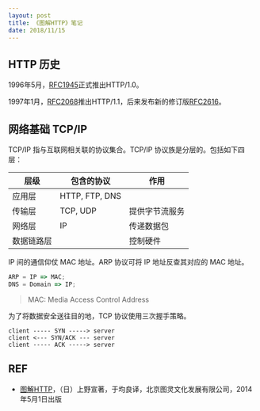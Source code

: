 ```yaml
---
layout: post
title: 《图解HTTP》笔记
date: 2018/11/15
---
```


## HTTP 历史

1996年5月，[RFC1945][rfc1945]正式推出HTTP/1.0。

1997年1月，[RFC2068][rfc2068]推出HTTP/1.1，后来发布新的修订版[RFC2616][rfc2616]。

## 网络基础 TCP/IP

TCP/IP 指与互联网相关联的协议集合。TCP/IP 协议族是分层的。包括如下四层：

| 层级 | 包含的协议 | 作用 |
| --- | --- | --- |
| 应用层 | HTTP, FTP, DNS | |
| 传输层 | TCP, UDP | 提供字节流服务 |
| 网络层 | IP | 传递数据包 |
| 数据链路层 | | 控制硬件 |

IP 间的通信仰仗 MAC 地址。ARP 协议可将 IP 地址反查其对应的 MAC 地址。

```js
ARP = IP => MAC;
DNS = Domain => IP;
```

> MAC: Media Access Control Address

为了将数据安全送往目的地，TCP 协议使用三次握手策略。

```
client ----- SYN -----> server
client <--- SYN/ACK --- server
client ----- ACK -----> server
```

## REF

- [图解HTTP][book]，（日）上野宣著，于均良译，北京图灵文化发展有限公司，2014年5月1日出版

[book]: http://www.duokan.com/book/103506
[rfc1945]: http://www.ietf.org/rfc/rfc1945.txt
[rfc2068]: http://www.ietf.org/rfc/rfc2068.txt
[rfc2616]: http://www.ietf.org/rfc/rfc2616.txt
